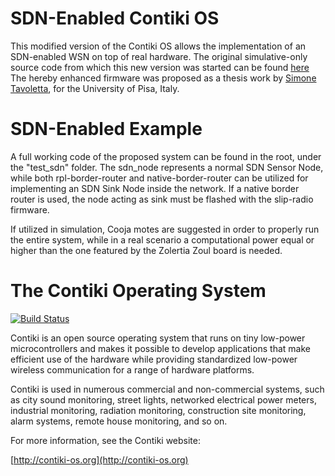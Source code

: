 SDN-Enabled Contiki OS
============================
This modified version of the Contiki OS allows the implementation of an SDN-enabled WSN on top of real hardware.
The original simulative-only source code from which this new version was started can be found [here](https://github.com/BigMikes/contiki)
The hereby enhanced firmware was proposed as a thesis work by [Simone Tavoletta](https://www.linkedin.com/in/simone-tavoletta-72604b163), for the University of Pisa, Italy.

SDN-Enabled Example
============================
A full working code of the proposed system can be found in the root, under the "test_sdn" folder. The sdn_node represents a normal SDN Sensor Node, while both
rpl-border-router and native-border-router can be utilized for implementing an SDN Sink Node inside the network. If a native border router is used, the node
acting as sink must be flashed with the slip-radio firmware.

If utilized in simulation, Cooja motes are suggested in order to properly run the entire system, while in a real scenario a computational power
equal or higher than the one featured by the Zolertia Zoul board is needed.


The Contiki Operating System
============================

[![Build Status](https://travis-ci.org/contiki-os/contiki.svg?branch=master)](https://travis-ci.org/contiki-os/contiki/branches)

Contiki is an open source operating system that runs on tiny low-power
microcontrollers and makes it possible to develop applications that
make efficient use of the hardware while providing standardized
low-power wireless communication for a range of hardware platforms.

Contiki is used in numerous commercial and non-commercial systems,
such as city sound monitoring, street lights, networked electrical
power meters, industrial monitoring, radiation monitoring,
construction site monitoring, alarm systems, remote house monitoring,
and so on.

For more information, see the Contiki website:

[http://contiki-os.org](http://contiki-os.org)

